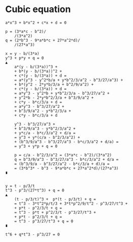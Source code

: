 # Cubic equation

	a*x^3 + b*x^2 + c*x + d = 0

	p = (3*a*c - b^2)/
		/(3*a^2)
	q = (2*b^3 - 9*a*b*c + 27*a^2*d)/
		/(27*a^3)

	x = y - b/(3*a)
	y^3 + p*y + q = 0
	▲
		a*(y - b/(3*a))^3 +
		+ b*(y - b/(3*a))^2 +
		+ c*(y - b/(3*a)) + d = 
		= a*(y^3 - y^2*b/a + y*b^2/3/a^2 - b^3/27/a^3) +
		+ b*(y^2 - 2*y*b/3/a + b^2/9/a^2) +
		+ c*(y - b/(3*a)) + d =
		= a*y^3 - y^2*b + y*b^2/3/a - b^3/27/a^2 +
		+ y^2*b - 2*y*b^2/3/a + b^3/9/a^2 +
		+ c*y - b*c/3/a + d =
		= a*y^3 - b^3/27/a^2 +
		+ b^3/9/a^2 - y*b^2/3/a +
		+ c*y - b*c/3/a + d
		
		y^3 - b^3/27/a^3 +
		+ b^3/9/a^3 - y*b^2/3/a^2 +
		+ y*c/a - b*c/3/a^2 + d/a =
		= y^3 + y*(c/a - b^2/3/a^2) +
		+ (b^3/9/a^3 - b^3/27/a^3 - b*c/3/a^2 + d/a) =
		= y^3 + y*p + q = 0

		p = c/a - b^2/3/a^2 = (3*a*c - b^2)/(3*a^2)
		q = b^3/9/a^3 - b^3/27/a^3 - b*c/3/a^2 + d/a =
		= (b^3/9/a - b^3/27/a^2 - b*c/3/a + d)/a =
		= (3*b^3* - b^3 - 9*a*b*c + 27*a^2*d)/(27*a^3)
	∎


	y = t - p/3/t
	t^3 - p^3/(27*t^3) + q = 0
	▲
		(t - p/3/t)^3 +  p*(t - p/3/t) + q =
		= t^3 - 3*t^2*p/t/3 + 3*t*p^2/9/t^2 - p^3/27/t^3 +
		+ p*t - p^2/3/t + q =
		= t^3 - p*t + p^2/3/t - p^3/27/t^3 +
		+ p*t - p^2/3/t + q =
		= t^3 - p^3/27/t^3 + q = 0
	∎

	t^6 + q*t^3 - p^3/27 = 0

